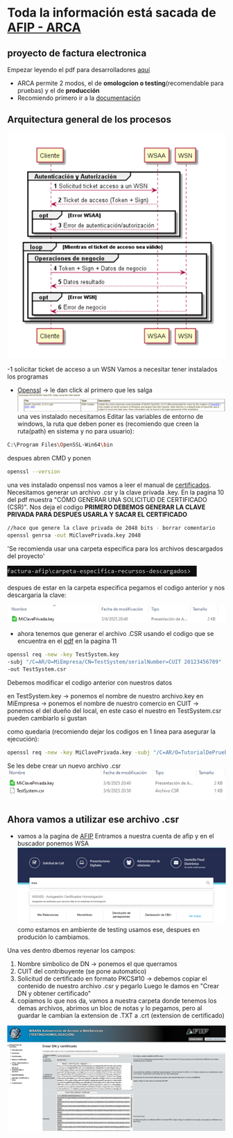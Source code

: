 # Toda la información está sacada de [AFIP - ARCA](https://www.afip.gob.ar/ws/)

## proyecto de factura electronica

Empezar leyendo el pdf para desarrolladores [aquí](https://www.afip.gob.ar/fe/ayuda/documentos/WSSEG-ManualParaElDesarrollador_ARCA-0.9.pdf)

* ARCA permite 2 modos, el de **omologcion o testing**(recomendable para pruebas) y el de **producción**
* Recomiendo primero ir a la [documentación](https://www.afip.gob.ar/ws/documentacion/arquitectura-general.asp) 

## Arquitectura general de los procesos

![Image Alt](./components-readme/arquitectura-general.png)

-1 solicitar ticket de acceso a un WSN
Vamos a necesitar tener instalados los programas

* [Openssl](https://slproweb.com/products/Win32OpenSSL.html) -> le dan click al primero que les salga ![Image Alt](./components-readme/openssl-donwload.png)
una ves instalado necesitamos Editar las variables de entorno de windows, la ruta que deben poner es (recomiendo que creen la ruta(path) en sistema y no para usuario):

```bash
C:\Program Files\OpenSSL-Win64\bin
```

despues abren CMD y ponen

```bash
openssl --version
```

una ves instalado onpenssl nos vamos a leer el manual de [certificados](https://www.afip.gob.ar/ws/WSASS/WSASS_manual.pdf).
Necesitamos generar un archivo .csr y la clave privada .key.
En la pagina 10 del pdf muestra "CÓMO GENERAR UNA SOLICITUD DE CERTIFICADO (CSR)".
Nos deja el codigo **PRIMERO DEBEMOS GENERAR LA CLAVE PRIVADA PARA DESPUES USARLA Y SACAR EL CERTIFICADO**

```bash
//hace que genere la clave privada de 2048 bits - borrar comentario
openssl genrsa -out MiClavePrivada.key 2048 
```

'Se recomienda usar una carpeta especifica para los archivos descargados del proyecto'

![Image Alt](./components-readme/carpeta-cmd.png)

despues de estar en la carpeta especifica pegamos el codigo anterior y nos descargaria la clave:

![Image Alt](./components-readme/clave-privada.png)

* ahora tenemos que generar el archivo .CSR usando el codigo que se encuentra en el [pdf](https://www.afip.gob.ar/ws/WSASS/WSASS_manual.pdf) en la pagina 11

```bash
openssl req -new -key TestSystem.key
-subj "/C=AR/O=MiEmpresa/CN=TestSystem/serialNumber=CUIT 20123456789"
-out TestSystem.csr
```

Debemos modificar el codigo anterior con nuestros datos

en TestSystem.key -> ponemos el nombre de nuestro archivo.key
en MiEmpresa -> ponemos el nombre de nuestro comercio
en CUIT -> ponemos el del dueño del local, en este caso el nuestro
en TestSystem.csr pueden cambiarlo si gustan

como quedaria (recomiendo dejar los codigos en 1 linea para asegurar la ejecución):

```bash
openssl req -new -key MiClavePrivada.key -subj "/C=AR/O=TutorialDePrueba/CN=TestSystem/serialNumber=CUIT 20437813702" -out TestSystem.csr
```

Se les debe crear un nuevo archivo .csr
![Image Alt](./components-readme/file-csr.png)

## Ahora vamos a utilizar ese archivo .csr 

* vamos a la pagina de [AFIP](https://auth.afip.gob.ar/contribuyente_/login.xhtml)
Entramos a nuestra cuenta de afip y en el buscador ponemos WSA ![Image Alt](./components-readme/afip-wsa-busqueda.png) como estamos en ambiente de testing usamos ese, despues en produción lo cambiamos.

Una ves dentro dbemos reyenar los campos:

1. Nombre simbolico de DN -> ponemos el que querramos
2. CUIT del contribuyente (se pone automatico)
3. Solicitud de certificado en formato PKCS#10 -> debemos copiar el contenido de nuestro archivo .csr y pegarlo Luego le damos en "Crear DN y obtener certificado"
4. copiamos lo que nos da, vamos a nuestra carpeta donde tenemos los demas archivos, abrimos un bloc de notas y lo pegamos, pero al guardar le cambian la extension de .TXT a .crt (extension de certificado)

![Image Alt](./components-readme/sacando-certificado.png)
